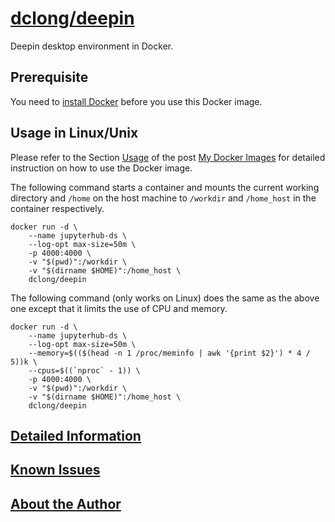 # [dclong/deepin](https://hub.docker.com/r/dclong/deepin/)

Deepin desktop environment in Docker.

## Prerequisite
You need to [install Docker](http://www.legendu.net/en/blog/docker-installation/) before you use this Docker image.


## Usage in Linux/Unix

Please refer to the Section
[Usage](http://www.legendu.net/en/blog/my-docker-images/#usage)
of the post [My Docker Images](http://www.legendu.net/en/blog/my-docker-images/) 
for detailed instruction on how to use the Docker image.

The following command starts a container 
and mounts the current working directory and `/home` on the host machine 
to `/workdir` and `/home_host` in the container respectively.
```
docker run -d \
    --name jupyterhub-ds \
    --log-opt max-size=50m \
    -p 4000:4000 \
    -v "$(pwd)":/workdir \
    -v "$(dirname $HOME)":/home_host \
    dclong/deepin
```
The following command (only works on Linux) does the same as the above one 
except that it limits the use of CPU and memory.
```
docker run -d \
    --name jupyterhub-ds \
    --log-opt max-size=50m \
    --memory=$(($(head -n 1 /proc/meminfo | awk '{print $2}') * 4 / 5))k \
    --cpus=$((`nproc` - 1)) \
    -p 4000:4000 \
    -v "$(pwd)":/workdir \
    -v "$(dirname $HOME)":/home_host \
    dclong/deepin
```

## [Detailed Information](http://www.legendu.net/en/blog/my-docker-images/#list-of-images-and-detailed-information) 

## [Known Issues](http://www.legendu.net/en/blog/my-docker-images/#known-issues)

## [About the Author](http://www.legendu.net/pages/about)
